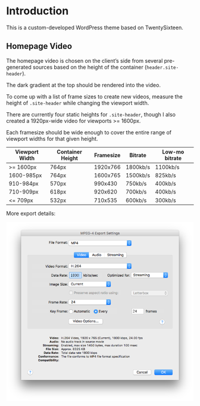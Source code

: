 # Introduction

This is a custom-developed WordPress theme based on TwentySixteen.

## Homepage Video

The homepage video is chosen on the client’s side from several pre-generated sources based on the height of the container (`header.site-header`).

The dark gradient at the top should be rendered into the video.

To come up with a list of frame sizes to create new videos, measure the height of `.site-header` while changing the viewport width.

There are currently four static heights for `.site-header`, though I also created a 1920px-wide video for viewports >= 1600px.

Each framesize should be wide enough to cover the entire range of viewport widths for that given height.

| Viewport Width | Container Height | Framesize |  Bitrate | Low-mo bitrate |
|----------------|------------------|-----------|----------|----------------|
| >= 1600px      | 764px            |  1920x766 | 1800kb/s |       1100kb/s |
| 1600-985px     | 764px            |  1600x765 | 1500kb/s |        825kb/s |
| 910-984px      | 570px            |   990x430 |  750kb/s |        400kb/s |
| 710-909px      | 618px            |   920x620 |  700kb/s |        400kb/s |
| <= 709px       | 532px            |   710x535 |  600kb/s |        300kb/s |

More export details:

![Export settings](video/sources/MP4%20export%20settings.png)
